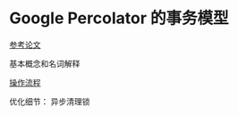 # Google Percolator 的事务模型
 
[参考论文](https://www.usenix.org/legacy/event/osdi10/tech/full_papers/Peng.pdf)

基本概念和名词解释

[操作流程]() 


优化细节：
	异步清理锁


